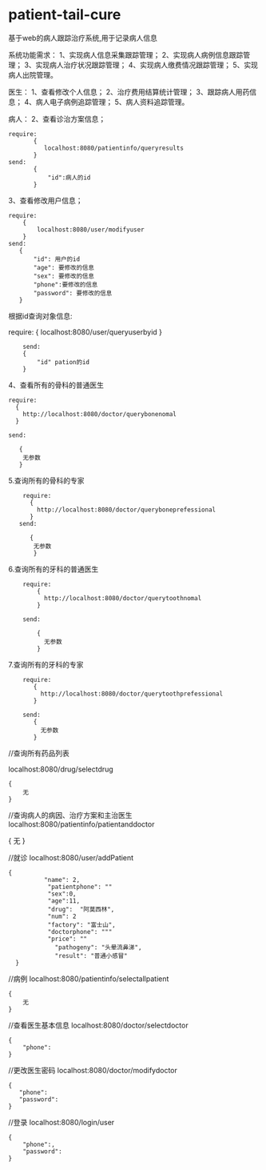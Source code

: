 # patient-tail-cure
基于web的病人跟踪治疗系统,用于记录病人信息




系统功能需求：
1、实现病人信息采集跟踪管理；
2、实现病人病例信息跟踪管理；
3、实现病人治疗状况跟踪管理；
4、实现病人缴费情况跟踪管理；
5、实现病人出院管理。


医生：
1、查看修改个人信息；
2、治疗费用结算统计管理；
3、跟踪病人用药信息；
4、病人电子病例追踪管理；
5、病人资料追踪管理。


病人：
2、查看诊治方案信息；

    require:
           {
              localhost:8080/patientinfo/queryresults
           }
    send:
           {
               "id":病人的id
           }
3、查看修改用户信息；
    
    require:
        {
            localhost:8080/user/modifyuser
        }
    send:
       {
           "id": 用户的id  
           "age": 要修改的信息
           "sex": 要修改的信息
           "phone":要修改的信息
           "password": 要修改的信息
       }
       
   根据id查询对象信息:
   
   require:
        {
            localhost:8080/user/queryuserbyid
        }
        
        send:
        {
            "id" pation的id
        }
4、查看所有的骨科的普通医生

    require:
      {
        http://localhost:8080/doctor/querybonenomal
      }

    send:
       
       {
        无参数
       }

5.查询所有的骨科的专家

        require:
          {
            http://localhost:8080/doctor/queryboneprefessional
          }
       send:
              
          {
           无参数
           }
           
6.查询所有的牙科的普通医生

        require:
            {
              http://localhost:8080/doctor/querytoothnomal
            }
            
        send:
                      
            {
              无参数
            }
        
7.查询所有的牙科的专家

        require:
           {
             http://localhost:8080/doctor/querytoothprefessional   
           }
           
        send:
           {
             无参数
           }
        
//查询所有药品列表

localhost:8080/drug/selectdrug

    {
        无
    }
  
//查询病人的病因、治疗方案和主治医生    
localhost:8080/patientinfo/patientanddoctor

{
    无
}

//就诊
localhost:8080/user/addPatient

    {
              "name": 2,
               "patientphone": ""
               "sex":0,
               "age":11,
               "drug":  "阿莫西林",
               "num": 2
               "factory": "富士山",
               "doctorphone": """
               "price": ""
                 "pathogeny": "头晕流鼻涕",
                 "result": "普通小感冒"
      }

//病例
localhost:8080/patientinfo/selectallpatient

    {
        无
    }

//查看医生基本信息
localhost:8080/doctor/selectdoctor

    {
        "phone":
    }
//更改医生密码
localhost:8080/doctor/modifydoctor
    
    {
       "phone":
       "password":
    }
    
//登录
localhost:8080/login/user

    {
        "phone":,
        "password":
    }
